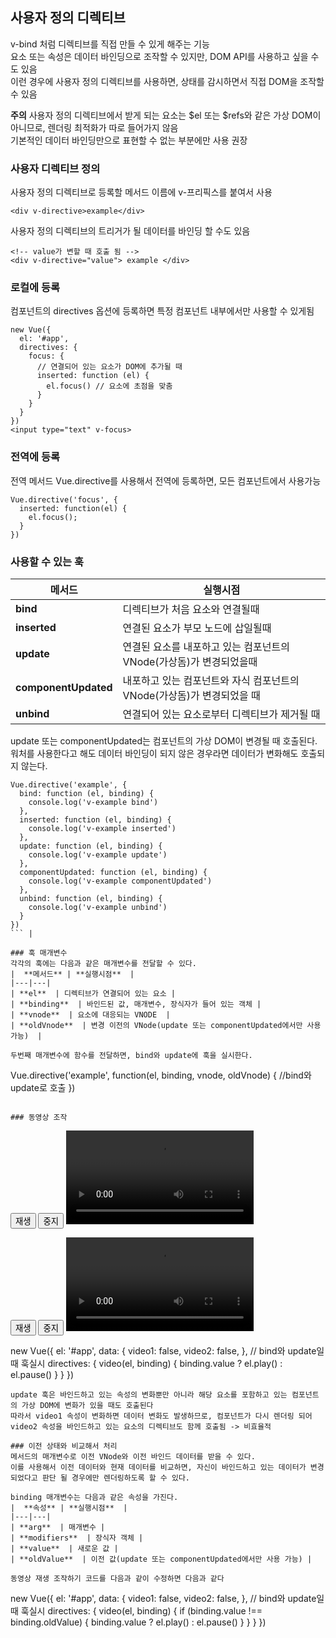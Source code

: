 ## 사용자 정의 디렉티브
v-bind 처럼 디렉티브를 직접 만들 수 있게 해주는 기능  
요소 또는 속성은 데이터 바인딩으로 조작할 수 있지만, DOM API를 사용하고 싶을 수도 있음   
이런 경우에 사용자 정의 디렉티브를 사용하면, 상태를 감시하면서 직접 DOM을 조작할 수 있음  
  
**주의**
사용자 정의 디렉티브에서 받게 되는 요소는 $el 또는 $refs와 같은 가상 DOM이 아니므로, 렌더링 최적화가 따로 들어가지 않음  
기본적인 데이터 바인딩만으로 표현할 수 없는 부분에만 사용 권장

### 사용자 디렉티브 정의
사용자 정의 디렉티브로 등록할 메서드 이름에 v-프리픽스를 붙여서 사용
```
<div v-directive>example</div>
```

사용자 정의 디렉티브의 트리거가 될 데이터를 바인딩 할 수도 있음
```
<!-- value가 변할 때 호출 됨 -->
<div v-directive="value"> example </div>
```

### 로컬에 등록
컴포넌트의 directives 옵션에 등록하면 특정 컴포넌트 내부에서만 사용할 수 있게됨
```
new Vue({
  el: '#app',
  directives: {
    focus: {
      // 연결되어 있는 요소가 DOM에 추가될 때
      inserted: function (el) {
        el.focus() // 요소에 초점을 맞춤
      }
    }
  }
})
<input type="text" v-focus>
```

### 전역에 등록
전역 메서드 Vue.directive를 사용해서 전역에 등록하면, 모든 컴포넌트에서 사용가능
```
Vue.directive('focus', {
  inserted: function(el) {
    el.focus();
  }
})
```

### 사용할 수 있는 훅
|  **메서드** | **실행시점**  |
|---|---|
| **bind**  | 디렉티브가 처음 요소와 연결될때  |
| **inserted**  | 연결된 요소가 부모 노드에 삽일될때 |
| **update**  | 연결된 요소를 내포하고 있는 컴포넌트의 VNode(가상돔)가 변경되었을때  |
| **componentUpdated**  | 내포하고 있는 컴포넌트와 자식 컴포넌트의 VNode(가상돔)가 변경되었을 때  |
| **unbind**  | 연결되어 있는 요소로부터 디렉티브가 제거될 때

update 또는 componentUpdated는 컴포넌트의 가상 DOM이 변경될 때 호출된다.  
워처를 사용한다고 해도 데이터 바인딩이 되지 않은 경우라면 데이터가 변화해도 호출되지 않는다.

```
Vue.directive('example', {
  bind: function (el, binding) {
    console.log('v-example bind')
  },
  inserted: function (el, binding) {
    console.log('v-example inserted')
  },
  update: function (el, binding) {
    console.log('v-example update')
  },
  componentUpdated: function (el, binding) {
    console.log('v-example componentUpdated')
  },
  unbind: function (el, binding) {
    console.log('v-example unbind')
  }
})
``` |

### 훅 매개변수
각각의 훅에는 다음과 같은 매개변수를 전달할 수 있다.
|  **메서드** | **실행시점**  |
|---|---|
| **el**  | 디렉티브가 연결되어 있는 요소 |
| **binding**  | 바인드된 값, 매개변수, 장식자가 들어 있는 객체 |
| **vnode**  | 요소에 대응되는 VNODE  |
| **oldVnode**  | 변경 이전의 VNode(update 또는 componentUpdated에서만 사용가능)  |

두번째 매개변수에 함수를 전달하면, bind와 update에 훅을 실시한다.
```
Vue.directive('example', function(el, binding, vnode, oldVnode) {
  //bind와 update로 호출
})
```

### 동영상 조작

```
<div id="app">
  <!--동영상1 -->
  <button v-on:click="video1=true">재생</button>
  <button v-on:click="video1=false">중지</button>
  <video src="movie1.mp4" v-video="video1"></video>

  <!--동영상2 -->
  <button v-on:click="video2=true">재생</button>
  <button v-on:click="video2=false">중지</button>
  <video src="movie2.mp4" v-video="video2"></video>
</div>

new Vue({
  el: '#app',
  data: {
    video1: false,
    video2: false,
  },
  // bind와 update일때 훅실시
  directives: {
    video(el, binding) {
      binding.value ? el.play() : el.pause()
    }
  }
})
```
update 훅은 바인드하고 있는 속성의 변화뿐만 아니라 해당 요소를 포함하고 있는 컴포넌트의 가상 DOM에 변화가 있을 때도 호출된다  
따라서 video1 속성이 변화하면 데이터 변화도 발생하므로, 컴포넌트가 다시 렌더링 되어 video2 속성을 바인드하고 있는 요소의 디렉티브도 함께 호출됨 -> 비효율적

### 이전 상태와 비교해서 처리
메서드의 매개변수로 이전 VNode와 이전 바인드 데이터를 받을 수 있다.  
이를 사용해서 이전 데이터와 현재 데이터를 비교하면, 자신이 바인드하고 있는 데이터가 변경되었다고 판단 될 경우에만 렌더링하도록 할 수 있다.

binding 매개변수는 다음과 같은 속성을 가진다.
|  **속성** | **실행시점**  |
|---|---|
| **arg**  | 매개변수 |
| **modifiers**  | 장식자 객체 |
| **value**  | 새로운 값 |
| **oldValue**  | 이전 값(update 또는 componentUpdated에서만 사용 가능) |

동영상 재생 조작하기 코드를 다음과 같이 수정하면 다음과 같다
```
new Vue({
  el: '#app',
  data: {
    video1: false,
    video2: false,
  },
  // bind와 update일때 훅실시
  directives: {
    video(el, binding) {
      if (binding.value !== binding.oldValue) {
        binding.value ? el.play() : el.pause()
      }
    }
  }
})
```